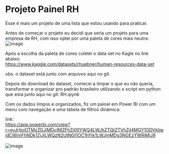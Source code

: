 # Projeto Painel RH

Esse é mais um projeto de uma lista que estou usando para praticar.

Antes de começar o projeto eu decidi que seria um projeto para uma empresa de RH, com isso optei por uma paleta de cores mais neutra:
![image](https://user-images.githubusercontent.com/30326362/209175615-4a054bbb-e6e7-40e4-8cd6-1e7d1d000949.png)

Após a escolha da paleta de cores coletei o data set no Kagle no link abaixo:<br />
https://www.kaggle.com/datasets/rhuebner/human-resources-data-set

obs. o dataset está junto com arquivos aqui no git.

Depois do download do dataset, comecei a limpar o que eu não queria, transformar e organizar pro padrão brasileiro utilizando o script em python que esta junto aqui no git: RH.ipynb

Com os dados limpos e organizados, fiz um painel em Power BI com um menu com navegação e uma tabela de filtros dinâmica:

link: </br>
https://app.powerbi.com/view?r=eyJrIjoiOTMzZGJjMDctM2FhZi00YWQ4LWJhZTQtZTVhZjI4MGY1ODVkIiwidCI6ImFhNDk1ZjJjLWQzN2UtNGI1OC1hYjk1LWJmMDg3NGEzYWRiMiJ9
</br></br>
![image](https://user-images.githubusercontent.com/30326362/209177808-2e5a25df-ce86-4bcd-9b61-ed84f1caf1fb.png)

